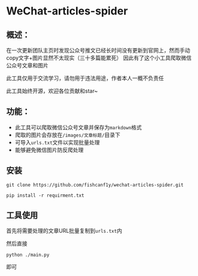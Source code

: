 # WeChat-articles-spider



## 概述：

在一次更新团队主页时发现公众号推文已经长时间没有更新到官网上，然而手动copy文字+图片显然不太现实（三十多篇能累死） 因此有了这个小工具爬取微信公众号文章和图片



此工具仅用于交流学习，请勿用于违法用途，作者本人一概不负责任



此工具始终开源，欢迎各位贡献和star~



## 功能：

- 此工具可以爬取微信公众号文章并保存为`markdown`格式
- 爬取的图片会存放在`/images/文章标题/`目录下
- 可导入`urls.txt`文件以实现批量处理
- 能够避免微信图片防反爬处理



## 安装



```
git clone https://github.com/fishcanf1y/wechat-articles-spider.git

pip install -r requirment.txt
```



## 工具使用



首先将需要处理的文章URL批量复制到`urls.txt`内

然后直接

```
python ./main.py 
```

即可



